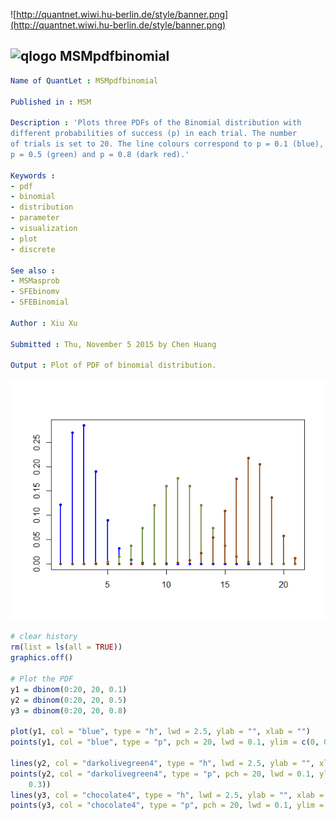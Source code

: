 
![http://quantnet.wiwi.hu-berlin.de/style/banner.png](http://quantnet.wiwi.hu-berlin.de/style/banner.png)

## ![qlogo](http://quantnet.wiwi.hu-berlin.de/graphics/quantlogo.png) **MSMpdfbinomial**


```yaml
Name of QuantLet : MSMpdfbinomial

Published in : MSM

Description : 'Plots three PDFs of the Binomial distribution with  
different probabilities of success (p) in each trial. The number 
of trials is set to 20. The line colours correspond to p = 0.1 (blue),
p = 0.5 (green) and p = 0.8 (dark red).'

Keywords : 
- pdf
- binomial
- distribution
- parameter
- visualization
- plot
- discrete

See also : 
- MSMasprob
- SFEbinomv
- SFEBinomial

Author : Xiu Xu

Submitted : Thu, November 5 2015 by Chen Huang

Output : Plot of PDF of binomial distribution.

```

![Picture1](MSMpdfbinomial.png)

```R
# clear history
rm(list = ls(all = TRUE))
graphics.off()

# Plot the PDF
y1 = dbinom(0:20, 20, 0.1)
y2 = dbinom(0:20, 20, 0.5)
y3 = dbinom(0:20, 20, 0.8)

plot(y1, col = "blue", type = "h", lwd = 2.5, ylab = "", xlab = "")
points(y1, col = "blue", type = "p", pch = 20, lwd = 0.1, ylim = c(0, 0.3))

lines(y2, col = "darkolivegreen4", type = "h", lwd = 2.5, ylab = "", xlab = "")
points(y2, col = "darkolivegreen4", type = "p", pch = 20, lwd = 0.1, ylim = c(0, 
    0.3))
lines(y3, col = "chocolate4", type = "h", lwd = 2.5, ylab = "", xlab = "")
points(y3, col = "chocolate4", type = "p", pch = 20, lwd = 0.1, ylim = c(0, 0.3)) 
